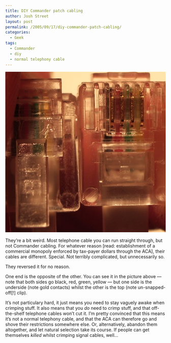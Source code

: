 ```yaml
---
title: DIY Commander patch cabling
author: Josh Street
layout: post
permalink: /2005/09/17/diy-commander-patch-cabling/
categories:
  - Geek
tags:
  - Commander
  - diy
  - normal telephony cable
---
```

![A picture of a working Commander cable][1]

They&#8217;re a bit weird. Most telephone cable you can run straight through, but not Commander cabling. For whatever reason [read: establishment of a commercial monopoly enforced by tax-payer dollars through the ACA], their cables are different. Special. Not terribly complicated, but unnecessarily so.

They reversed it for no reason.

One end is the opposite of the other. You can see it in the picture above &#8212; note that both sides go black, red, green, yellow &#8212; but one side is the underside (note gold contacts) whilst the other is the top (note un-snapped-off[!] clip).

It&#8217;s not particulary hard, it just means you need to stay vaguely awake when crimping stuff. It also means that you *do* need to crimp stuff, and that off-the-shelf telephone cables won&#8217;t cut it. I&#8217;m pretty convinced that this means it&#8217;s not a normal telephony cable, and that the ACA can therefore go and shove their restrictions somewhere else. Or, alternatively, abandon them altogether, and let natural selection take its course. If people can get themselves *killed* whilst crimping signal cables, well&#8230;

 [1]: /blog/wp-content/2005/09/commandercable.jpg